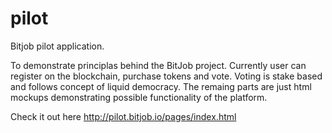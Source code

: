 # pilot
Bitjob pilot application.

To demonstrate principlas behind the BitJob project.
Currently user can register on the blockchain, purchase tokens and vote. 
Voting is stake based and follows concept of liquid democracy. 
The remaing parts are just html mockups demonstrating possible functionality of the platform. 

Check it out here http://pilot.bitjob.io/pages/index.html
